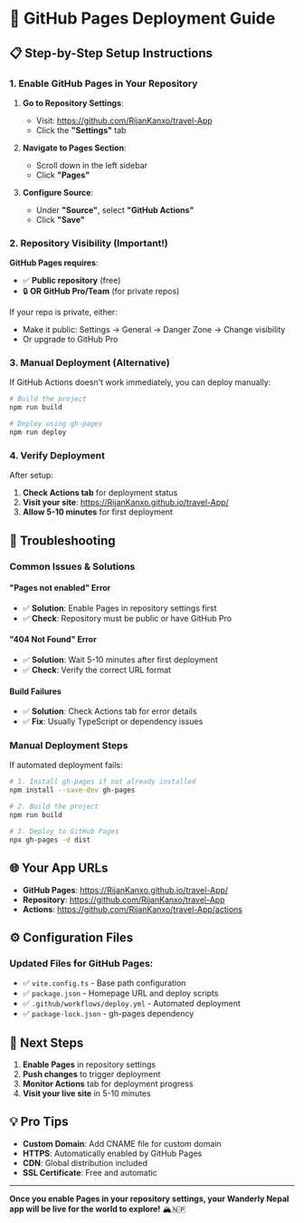 # 🚀 GitHub Pages Deployment Guide

## 📋 **Step-by-Step Setup Instructions**

### **1. Enable GitHub Pages in Your Repository**

1. **Go to Repository Settings**:
   - Visit: https://github.com/RijanKanxo/travel-App
   - Click the **"Settings"** tab

2. **Navigate to Pages Section**:
   - Scroll down in the left sidebar
   - Click **"Pages"**

3. **Configure Source**:
   - Under **"Source"**, select **"GitHub Actions"**
   - Click **"Save"**

### **2. Repository Visibility (Important!)**

**GitHub Pages requires**:
- ✅ **Public repository** (free)
- 🔒 **OR GitHub Pro/Team** (for private repos)

If your repo is private, either:
- Make it public: Settings → General → Danger Zone → Change visibility
- Or upgrade to GitHub Pro

### **3. Manual Deployment (Alternative)**

If GitHub Actions doesn't work immediately, you can deploy manually:

```bash
# Build the project
npm run build

# Deploy using gh-pages
npm run deploy
```

### **4. Verify Deployment**

After setup:
1. **Check Actions tab** for deployment status
2. **Visit your site**: https://RijanKanxo.github.io/travel-App/
3. **Allow 5-10 minutes** for first deployment

## 🔧 **Troubleshooting**

### **Common Issues & Solutions**

#### **"Pages not enabled" Error**
- ✅ **Solution**: Enable Pages in repository settings first
- ✅ **Check**: Repository must be public or have GitHub Pro

#### **"404 Not Found" Error**
- ✅ **Solution**: Wait 5-10 minutes after first deployment
- ✅ **Check**: Verify the correct URL format

#### **Build Failures**
- ✅ **Solution**: Check Actions tab for error details
- ✅ **Fix**: Usually TypeScript or dependency issues

### **Manual Deployment Steps**

If automated deployment fails:

```bash
# 1. Install gh-pages if not already installed
npm install --save-dev gh-pages

# 2. Build the project
npm run build

# 3. Deploy to GitHub Pages
npx gh-pages -d dist
```

## 🌐 **Your App URLs**

- **GitHub Pages**: https://RijanKanxo.github.io/travel-App/
- **Repository**: https://github.com/RijanKanxo/travel-App
- **Actions**: https://github.com/RijanKanxo/travel-App/actions

## ⚙️ **Configuration Files**

### **Updated Files for GitHub Pages**:
- ✅ `vite.config.ts` - Base path configuration
- ✅ `package.json` - Homepage URL and deploy scripts
- ✅ `.github/workflows/deploy.yml` - Automated deployment
- ✅ `package-lock.json` - gh-pages dependency

## 🎯 **Next Steps**

1. **Enable Pages** in repository settings
2. **Push changes** to trigger deployment
3. **Monitor Actions** tab for deployment progress
4. **Visit your live site** in 5-10 minutes

## 💡 **Pro Tips**

- **Custom Domain**: Add CNAME file for custom domain
- **HTTPS**: Automatically enabled by GitHub Pages
- **CDN**: Global distribution included
- **SSL Certificate**: Free and automatic

---

**Once you enable Pages in your repository settings, your Wanderly Nepal app will be live for the world to explore!** 🏔️🇳🇵
